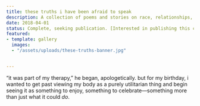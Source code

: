 ```yaml
---
title: these truths i have been afraid to speak
description: A collection of poems and stories on race, relationships, and toxic masculinity
date: 2018-04-01
status: Complete, seeking publication. [Interested in publishing this collection?](mailto:thismotherfucker@dainsaint.com)
featured:
- template: gallery
  images:
  - "/assets/uploads/these-truths-banner.jpg"


---
```

“it was part of my therapy,” he began, apologetically. but for my birthday, i wanted to get past viewing my body as a purely utilitarian thing and begin seeing it as something to enjoy, something to celebrate—something more than just what it could _do_.
